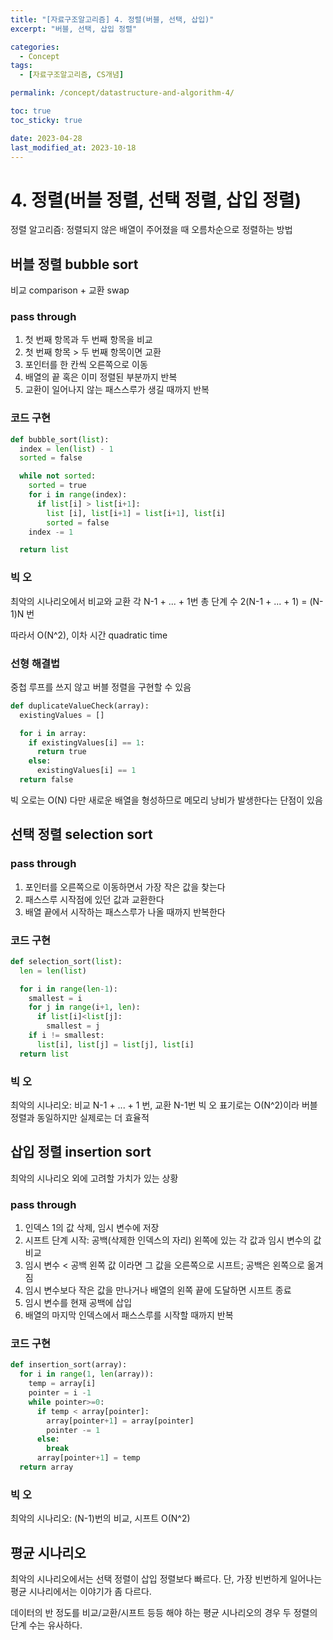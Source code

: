 ```yaml
---
title: "[자료구조알고리즘] 4. 정렬(버블, 선택, 삽입)"
excerpt: "버블, 선택, 삽입 정렬"

categories:
  - Concept
tags:
  - [자료구조알고리즘, CS개념]

permalink: /concept/datastructure-and-algorithm-4/

toc: true
toc_sticky: true

date: 2023-04-28
last_modified_at: 2023-10-18
---
```


# 4. 정렬(버블 정렬, 선택 정렬, 삽입 정렬)

정렬 알고리즘: 정렬되지 않은 배열이 주어졌을 때 오름차순으로 정렬하는 방법

## 버블 정렬 bubble sort
비교 comparison + 교환 swap

### pass through
1. 첫 번째 항목과 두 번째 항목을 비교
2. 첫 번째 항목 > 두 번째 항목이면 교환
3. 포인터를 한 칸씩 오른쪽으로 이동
4. 배열의 끝 혹은 이미 정렬된 부분까지 반복
5. 교환이 일어나지 않는 패스스루가 생길 때까지 반복

### 코드 구현

``` python
def bubble_sort(list):
  index = len(list) - 1
  sorted = false

  while not sorted:
    sorted = true
    for i in range(index):
      if list[i] > list[i+1]:
        list [i], list[i+1] = list[i+1], list[i]
        sorted = false
    index -= 1

  return list
```

### 빅 오
최악의 시나리오에서 비교와 교환 각 N-1 + ... + 1번
총 단계 수 2(N-1 + ... + 1) = (N-1)N 번

따라서 O(N^2), 이차 시간 quadratic time

### 선형 해결법
중첩 루프를 쓰지 않고 버블 정렬을 구현할 수 있음

``` python
def duplicateValueCheck(array):
  existingValues = []

  for i in array:
    if existingValues[i] == 1:
      return true
    else:
      existingValues[i] == 1
  return false
```

빅 오로는 O(N)
다만 새로운 배열을 형성하므로 메모리 낭비가 발생한다는 단점이 있음

## 선택 정렬 selection sort

### pass through
1. 포인터를 오른쪽으로 이동하면서 가장 작은 값을 찾는다
2. 패스스루 시작점에 있던 값과 교환한다
3. 배열 끝에서 시작하는 패스스루가 나올 때까지 반복한다

### 코드 구현
``` python
def selection_sort(list):
  len = len(list)

  for i in range(len-1):
    smallest = i
    for j in range(i+1, len):
      if list[i]<list[j]:
        smallest = j
    if i != smallest:
      list[i], list[j] = list[j], list[i]
  return list
```

### 빅 오
최악의 시나리오: 비교 N-1 + ... + 1 번, 교환 N-1번
빅 오 표기로는 O(N^2)이라 버블 정렬과 동일하지만 실제로는 더 효율적

## 삽입 정렬 insertion sort
최악의 시나리오 외에 고려할 가치가 있는 상황

### pass through
1. 인덱스 1의 값 삭제, 임시 변수에 저장
2. 시프트 단계 시작: 공백(삭제한 인덱스의 자리) 왼쪽에 있는 각 값과 임시 변수의 값 비교
3. 임시 변수 < 공백 왼쪽 값 이라면 그 값을 오른쪽으로 시프트; 공백은 왼쪽으로 옮겨짐
4. 임시 변수보다 작은 값을 만나거나 배열의 왼쪽 끝에 도달하면 시프트 종료
5. 임시 변수를 현재 공백에 삽입
6. 배열의 마지막 인덱스에서 패스스루를 시작할 때까지 반복

### 코드 구현

``` python
def insertion_sort(array):
  for i in range(1, len(array)):
    temp = array[i]
    pointer = i -1
    while pointer>=0:
      if temp < array[pointer]:
        array[pointer+1] = array[pointer]
        pointer -= 1
      else:
        break
      array[pointer+1] = temp
  return array
```

### 빅 오
최악의 시나리오: (N-1)번의 비교, 시프트
O(N^2)

## 평균 시나리오
최악의 시나리오에서는 선택 정렬이 삽입 정렬보다 빠르다.
단, 가장 빈번하게 일어나는 평균 시나리에서는 이야기가 좀 다르다.

데이터의 반 정도를 비교/교환/시프트 등등 해야 하는 평균 시나리오의 경우 두 정렬의 단계 수는 유사하다.